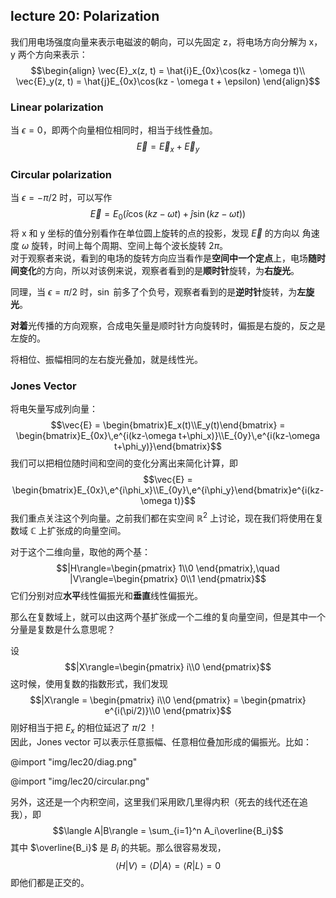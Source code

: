 ## lecture 20: Polarization

我们用电场强度向量来表示电磁波的朝向，可以先固定 z，将电场方向分解为 x，y 两个方向来表示：
$$\begin{align}
\vec{E}_x(z, t) = \hat{i}E_{0x}\cos(kz - \omega t)\\
\vec{E}_y(z, t) = \hat{j}E_{0x}\cos(kz - \omega t + \epsilon)
\end{align}$$

### Linear polarization

当 $\epsilon=0$，即两个向量相位相同时，相当于线性叠加。
$$\vec{E} = \vec{E}_x + \vec{E}_y$$

### Circular polarization

当 $\epsilon=-\pi/2$ 时，可以写作
$$\vec{E}=E_0\left(\hat{i}\cos(kz-\omega t)+\hat{j}\sin(kz-\omega t)\right)$$
将 x 和 y 坐标的值分别看作在单位圆上旋转的点的投影，发现 $\vec{E}$ 的方向以 角速度 $\omega$ 旋转，时间上每个周期、空间上每个波长旋转 $2\pi$。  
对于观察者来说，看到的电场的旋转方向应当看作是**空间中一个定点**上，电场**随时间变化**的方向，所以对该例来说，观察者看到的是**顺时针**旋转，为**右旋光**。

同理，当 $\epsilon=\pi/2$ 时，$\sin$ 前多了个负号，观察者看到的是**逆时针**旋转，为**左旋光**。

**对着**光传播的方向观察，合成电矢量是顺时针方向旋转时，偏振是右旋的，反之是左旋的。

将相位、振幅相同的左右旋光叠加，就是线性光。

### Jones Vector

将电矢量写成列向量：
$$\vec{E} = \begin{bmatrix}E_x(t)\\E_y(t)\end{bmatrix} = \begin{bmatrix}E_{0x}\,e^{i(kz-\omega t+\phi_x)}\\E_{0y}\,e^{i(kz-\omega t+\phi_y)}\end{bmatrix}$$
我们可以把相位随时间和空间的变化分离出来简化计算，即
$$\vec{E} = \begin{bmatrix}E_{0x}\,e^{i\phi_x}\\E_{0y}\,e^{i\phi_y}\end{bmatrix}e^{i(kz-\omega t)}$$
我们重点关注这个列向量。之前我们都在实空间 $\mathbb{R}^2$ 上讨论，现在我们将使用在复数域 $\mathbb{C}$ 上扩张成的向量空间。  

对于这个二维向量，取他的两个基：
$$|H\rangle=\begin{pmatrix} 1\\0 \end{pmatrix},\quad |V\rangle=\begin{pmatrix} 0\\1 \end{pmatrix}$$
它们分别对应**水平**线性偏振光和**垂直**线性偏振光。

那么在复数域上，就可以由这两个基扩张成一个二维的复向量空间，但是其中一个分量是复数是什么意思呢？

设
$$|X\rangle=\begin{pmatrix} i\\0 \end{pmatrix}$$
这时候，使用复数的指数形式，我们发现
$$|X\rangle = \begin{pmatrix} i\\0 \end{pmatrix} = \begin{pmatrix} e^{i(\pi/2)}\\0 \end{pmatrix}$$
刚好相当于把 $E_x$ 的相位延迟了 $\pi/2$ ！  
因此，Jones vector 可以表示任意振幅、任意相位叠加形成的偏振光。比如：

@import "img/lec20/diag.png"

@import "img/lec20/circular.png"

另外，这还是一个内积空间，这里我们采用欧几里得内积（死去的线代还在追我），即
$$\langle A|B\rangle = \sum_{i=1}^n A_i\overline{B_i}$$
其中 $\overline{B_i}$ 是 $B_i$ 的共轭。那么很容易发现，
$$\langle H|V\rangle=\langle D|A\rangle=\langle R|L\rangle=0$$
即他们都是正交的。